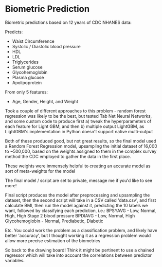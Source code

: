 # Biometric Prediction
Biometric predictions based on 12 years of CDC NHANES data:

Predicts: 
- Waist Circumference 
- Systolic / Diastolic blood pressure
- HDL
- LDL
- Triglycerides
- Serum glucose
- Glycohemoglobin
- Plasma glucose
- Apolipoprotein

From only 5 features:
- Age, Gender, Height, and Weight

Took a couple of different approaches to this problem - random forest regression was likely to be the best, but tested Tab Net Neural Networks, and some custom code to produce first a) tweak the hyperparameters of each feature for Light GBM, and then b) multiple output LightGBM, as LightGBM's implementation in Python doesn't support native multi-output

Both of these produced good, but not great results, so the final model used a Random Forest Regression model, upsampling the initial dataset of 16,000 to ~500,000, based on the weights assigned to them in the complex survey method the CDC employed to gather the data in the first place.

These weights were immensely helpful to creating an accurate model as sort of meta-weights for the model

The final model / script are set to private, message me if you'd like to see more!

Final script produces the model after preprocessing and upsampling the dataset, then the second script will take in a CSV called 'data.csv', and first calculate BMI, then run the model against it, predicting the 10 labels we want, followed by classifying each prediction, i.e.:
BPSYAVG - Low, Normal, High, High Stage 2 blood pressure
BPDIAVG - Low, Normal, High
Glycohemoglobin - Normal, Prediabetic, Diabetic

Etc. You could work the problem as a classification problem, and likely have better 'accuracy', but I thought working it as a regression problem would allow more precise estimation of the biometrics

So back to the drawing board! Think it might be pertinent to use a chained regressor which will take into account the correlations between predictor variables.
 
